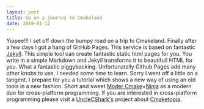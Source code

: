 ```yaml
---
layout: post
title: Go on a journey to Cmakeland
date: 2019-01-12
---
```


Yippee!!! I set off down the bumpy road on a trip to Cmakeland. Finally after a few days I got a hang of GitHub Pages. This service is based on fantastic [Jekyll](https://jekyllrb.com/). This simple tool can create fantastic static html pages for you. You write in a simple Markdown and Jekyll transforms it to beautifull HTML for you. What a fantastic piggybacking. Unfortunatelly Github Pages add many other knobs to use. I needed some time to learn. Sorry I went off a little on a tangent. I prepare for you a tutorial which shows a new way of using an old tools in a new fashion. Short and sweet [Moder Cmake](https://cmake.org/)+[Ninja](https://en.wikipedia.org/wiki/Ninja_(build_system)) as a modern duo for cross-platform programming. If you are interested in cross-platform programming please visit a [UncleCShark's](https://github.com/UncleCShark) project about [Cmaketopia](https://unclecshark.github.io/Cmaketopia/).